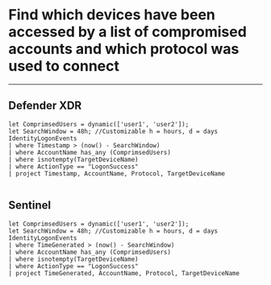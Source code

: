 # Find which devices have been accessed by a list of compromised accounts and which protocol was used to connect
----
## Defender XDR

```
let ComprimsedUsers = dynamic(['user1', 'user2']);
let SearchWindow = 48h; //Customizable h = hours, d = days
IdentityLogonEvents
| where Timestamp > (now() - SearchWindow)
| where AccountName has_any (ComprimsedUsers)
| where isnotempty(TargetDeviceName)
| where ActionType == "LogonSuccess"
| project Timestamp, AccountName, Protocol, TargetDeviceName


```
## Sentinel
```
let ComprimsedUsers = dynamic(['user1', 'user2']);
let SearchWindow = 48h; //Customizable h = hours, d = days
IdentityLogonEvents
| where TimeGenerated > (now() - SearchWindow)
| where AccountName has_any (ComprimsedUsers)
| where isnotempty(TargetDeviceName)
| where ActionType == "LogonSuccess"
| project TimeGenerated, AccountName, Protocol, TargetDeviceName

```



